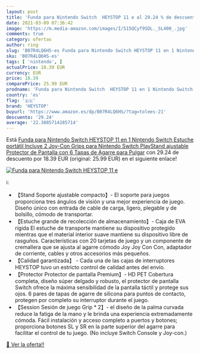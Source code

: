 ```yaml
---
layout: post
title: 'Funda para Nintendo Switch  HEYSTOP 11 e al 29.24 % de descuento'
date: 2021-03-09 07:36:42
image: 'https://m.media-amazon.com/images/I/515QCyf9SDL._SL400_.jpg'
comments: true
category: ofertas
author: ring
slug: 'B07R4LQ6HS-es Funda para Nintendo Switch HEYSTOP 11 en 1 Nintendo Switch...'
sku: 'B07R4LQ6HS-es'
tags: [ 'nintendo', ]
actualPrice: 18.39 EUR
currency: EUR
price: 18.39
comparePrice: 25.99 EUR
prodname: 'Funda para Nintendo Switch  HEYSTOP 11 en 1 Nintendo Switch Estuche portátil Incluye 2 Joy-Con Grips para Nintendo Switch  PlayStand ajustable  Protector de Pantalla con 6 Tapas de Agarre para Pulgar'
country: 'es'
flag: '🇪🇸'
brand: 'HEYSTOP'
buyurl: 'https://www.amazon.es/dp/B07R4LQ6HS/?tag=tolees-21'
descuento: '29.24'
average: '22.3885714285714'
---
```


Está [Funda para Nintendo Switch  HEYSTOP 11 en 1 Nintendo Switch Estuche portátil Incluye 2 Joy-Con Grips para Nintendo Switch  PlayStand ajustable  Protector de Pantalla con 6 Tapas de Agarre para Pulgar](https://www.amazon.es/dp/B07R4LQ6HS/?tag=tolees-21) con 29.24 de descuento por 18.39 EUR (original: 25.99 EUR) en el siguiente enlace!

[![Funda para Nintendo Switch  HEYSTOP 11 e](https://m.media-amazon.com/images/I/515QCyf9SDL._SL400_.jpg)](https://www.amazon.es/dp/B07R4LQ6HS/?tag=tolees-21)

ℹ️:

- 【Stand Soporte ajustable compacto】- El soporte para juegos proporciona tres ángulos de visión y una mejor experiencia de juego. Diseño único con entrada de cable de carga, ligero, plegable y de bolsillo, cómodo de transportar.
- 【Estuche grande de recolección de almacenamiento】- Caja de EVA rígida El estuche de transporte mantiene su dispositivo protegido mientras que el material interior suave mantiene su dispositivo libre de rasguños. Características con 20 tarjetas de juego y un componente de cremallera que se ajusta al agarre cómodo Joy Joy Con Con, adaptador de corriente, cables y otros accesorios más pequeños.
- 【Calidad garantizada】 - Cada una de las cajas de interruptores HEYSTOP tuvo un estricto control de calidad antes del envío.
- 【Protector Protector de pantalla Premium】- HD PET Cobertura completa, diseño súper delgado y robusto, el protector de pantalla Switch ofrece la máxima sensibilidad de la pantalla táctil y protege sus ojos. 6 pares de tapas de agarre de silicona para puntos de contacto, protegen por completo su interruptor durante el juego.
- 【Session Sesión de juego Grip * 2】- el diseño de la palma curvada reduce la fatiga de la mano y le brinda una experiencia extremadamente cómoda. Fácil instalación y acceso completo a puertos y botones; proporciona botones SL y SR en la parte superior del agarre para facilitar el control de tu juego. (No incluye Switch Console y Joy-con.)

[🛒 Ver la oferta!!](https://www.amazon.es/dp/B07R4LQ6HS/?tag=tolees-21)
